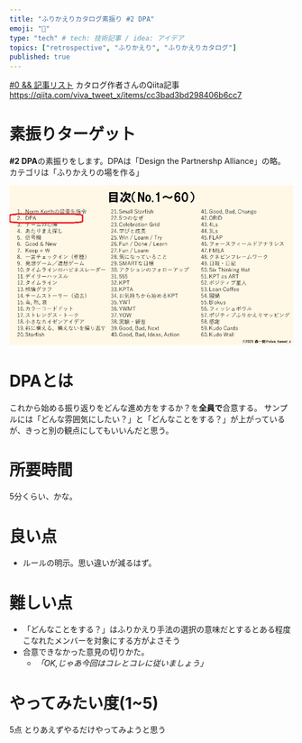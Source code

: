 ```yaml
---
title: "ふりかえりカタログ素振り #2 DPA"
emoji: "📝"
type: "tech" # tech: 技術記事 / idea: アイデア
topics: ["retrospective", "ふりかえり", "ふりかえりカタログ"]
published: true
---
```


[#0 && 記事リスト](/datsuns/articles/retrospective-su-bu-ri-0.md)
カタログ作者さんのQiita記事
https://qiita.com/viva_tweet_x/items/cc3bad3bd298406b6cc7

# 素振りターゲット

**\#2 DPA**の素振りをします。DPAは「Design the Partnershp Alliance」の略。
カテゴリは「ふりかえりの場を作る」

![target-2](/images/retrospective-su-bu-ri/2-target.png)

# DPAとは

これから始める振り返りをどんな進め方をするか？を**全員で**合意する。
サンプルには「どんな雰囲気にしたい？」と「どんなことをする？」が上がっているが、きっと別の観点にしてもいいんだと思う。


# 所要時間

5分くらい、かな。

# 良い点

* ルールの明示。思い違いが減るはず。

# 難しい点

* 「どんなことをする？」はふりかえり手法の選択の意味だとするとある程度こなれたメンバーを対象にする方がよさそう
* 合意できなかった意見の切りかた。
   * *「OK,じゃあ今回はコレとコレに従いましょう」*

# やってみたい度(1~5)

5点
とりあえずやるだけやってみようと思う

